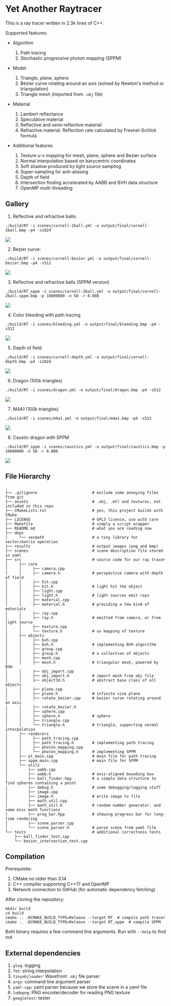 # Yet Another Raytracer

This is a ray tracer written in 2.3k lines of C++.

Supported features:

- Algorithm
    1. Path tracing
    2. Stochastic progressive photon mapping (SPPM)

- Model
    1. Triangle, plane, sphere
    2. Bézier curve rotating around an axis (solved by Newton's method or triangulation)
    3. Triangle mesh (imported from `.obj` file)

- Material
    1. Lambert reflectance
    2. Speculative material
    3. Reflective and semi-reflective material
    4. Refractive material. Reflection rate calculated by Fresnel-Schlick formula

- Additional features
    1. Texture u-v mapping for mesh, plane, sphere and Bezier surface
    2. Normal interpolation based on barycentric coordinates
    3. Soft shadow produced by light source sampling
    4. Super-sampling for anti-aliasing
    5. Depth of field
    6. Intersection finding accelerated by AABB and BVH data structure
    7. OpenMP multi-threading

## Gallery

1. Reflective and refractive balls:
```shell
./build/RT -i scenes/cornell-2ball.yml -o output/final/cornell-2ball.bmp -p4 -s1024`
```
![](results/cornell-2ball.png)

2. Bezier curve:
```shell
./build/RT -i scenes/cornell-bezier.yml -o output/final/cornell-bezier.bmp -p4 -s512
```
![](results/cornell-bezier.png)

3. Reflective and refractive balls (SPPM version)
```shell
./build/RT_sppm -i scenes/cornell-2ball.yml -o output/final/cornell-2ball-sppm.bmp -p 10000000 -n 50 -r 0.008
```
![](results/cornell-2ball-sppm.png)

4. Color bleeding with path tracing
```shell
./build/RT -i scenes/bleeding.yml -o output/final/bleeding.bmp -p4 -s512
```
![](results/bleeding.png)

5. Depth of field
```shell
./build/RT -i scenes/cornell-depth.yml -o output/final/cornell-depth.bmp -p4 -s1024
```
![](results/cornell-depth.png)

6. Dragon (100k triangles)
```shell
./build/RT -i scenes/dragon.yml -o output/final/dragon.bmp -p4 -s512
```
![](results/dragon.png)

7. M4A1 (100k triangles)
```shell
./build/RT -i scenes/m4a1.yml -o output/final/m4a1.bmp -p4 -s512
```
![](results/m4a1.png)

8. Caustic dragon with SPPM
```shell
./build/RT_sppm -i scenes/caustics.yml -o output/final/caustics.bmp -p 10000000 -n 50 -r 0.008
```
![](results/caustics.png)

## File Hierarchy

```text
.
├── .gitignore                        # exclude some annoying files from git
├── assets                            # .obj, .mtl and textures, not included in this repo
├── CMakeLists.txt                    # yes, this project builds with CMake
├── LICENSE                           # GPL3 licence, use with care
├── Makefile                          # simply a script wrapper
├── README.md                         # what you are reading now
├── deps
│     └── vecmath                     # a tiny library for vector/matrix operation
├── results                           # output images (png and bmp)
├── scenes                            # scene description file stored in yaml
├── src                               # source code for our ray tracer
│     ├── core
│     │     ├── camera.cpp
│     │     ├── camera.h              # perspective camera with depth of field
│     │     ├── hit.cpp
│     │     ├── hit.h                 # light hit the object
│     │     ├── light.cpp
│     │     ├── light.h               # light sources emit rays
│     │     ├── material.cpp
│     │     ├── material.h            # providing a few kind of materials
│     │     ├── ray.cpp
│     │     ├── ray.h                 # emitted from camera, or from light source
│     │     ├── texture.cpp
│     │     └── texture.h             # uv mapping of texture
│     ├── objects
│     │     ├── bvh.cpp
│     │     ├── bvh.h                 # implementing BVH algorithm
│     │     ├── group.cpp
│     │     ├── group.h               # a collection of objects
│     │     ├── mesh.cpp
│     │     ├── mesh.h                # triangular mesh, powered by BVH
│     │     ├── obj_import.cpp
│     │     ├── obj_import.h          # import mesh from obj file
│     │     ├── object3d.h            # abstract base class of all objects
│     │     ├── plane.cpp
│     │     ├── plane.h               # infinite size plane
│     │     ├── rotate_bezier.cpp     # bezier curve rotating around an axis
│     │     ├── rotate_bezier.h
│     │     ├── sphere.cpp
│     │     ├── sphere.h              # sphere
│     │     ├── triangle.cpp
│     │     └── triangle.h            # triangle, supporting normal interpolation
│     ├── renderers
│     │     ├── path_tracing.cpp
│     │     ├── path_tracing.h        # implementing path tracing
│     │     ├── photon_mapping.cpp
│     │     └── photon_mapping.h      # implementing SPPM
│     ├── pt_main.cpp                 # main file for path tracing
│     ├── sppm_main.cpp               # main file for SPPM
│     └── utils
│         ├── aabb.cpp
│         ├── aabb.h                  # axis-aligned bounding box
│         ├── ball_finder.hpp         # a simple data structure to find spheres containing a point
│         ├── debug.h                 # some debugging/logging stuff
│         ├── image.cpp
│         ├── image.h                 # write image to file
│         ├── math_util.cpp
│         ├── math_util.h             # random number generator, and some misc math functions
│         ├── prog_bar.hpp            # showing progress bar for long-time rendering
│         ├── scene_parser.cpp
│         └── scene_parser.h          # parse scene from yaml file
└── tests                             # additional correctness tests
    ├── ball_finder_test.cpp
    └── bezier_intersection_test.cpp
```
## Compilation

Prerequisite:
1. CMake no older than 3.14
2. C++ compiler supporting C++17 and OpenMP
3. Network connection to GitHub (for automatic dependency fetching)

After cloning the repository:
```shell
mkdir build
cd build
cmake .. -DCMAKE_BUILD_TYPE=Release --target RT  # compile path tracer
cmake .. -DCMAKE_BUILD_TYPE=Release --target RT_sppm  # compile SPPM
```

Both binary requires a few command line arguments. Run with `--help` to find out.

## External dependencies

1. `glog`: logging
2. `fmt`: string interpolation
3. `tinyobjloader`: Wavefront `.obj` file parser
4. `args`: command line argument parser
5. `yaml-cpp`: yaml parser because we store the scene in a yaml file
6. `lodepng`: PNG encoder/decoder for reading PNG texture
7. `googletest`: tester
